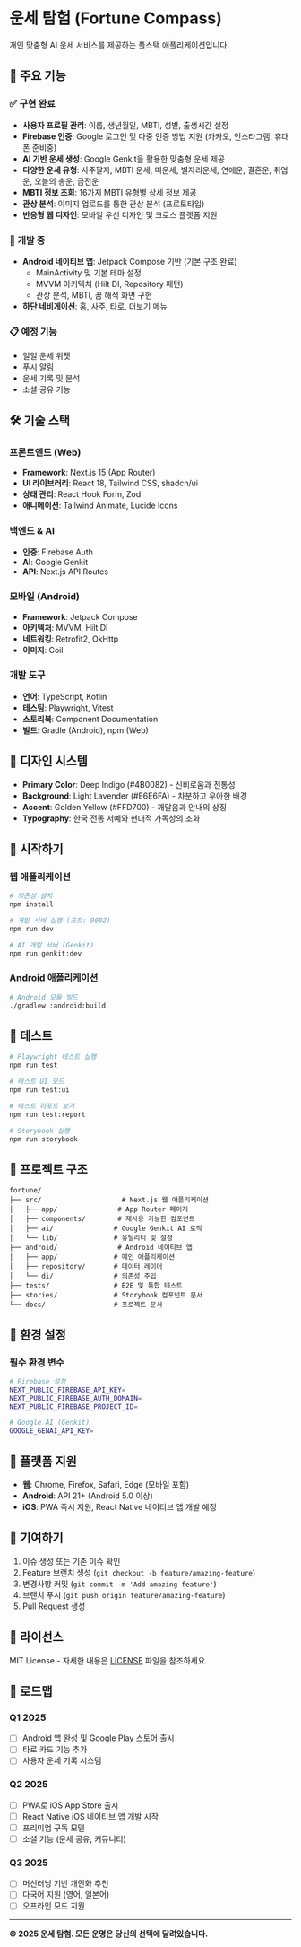 # 운세 탐험 (Fortune Compass)

개인 맞춤형 AI 운세 서비스를 제공하는 풀스택 애플리케이션입니다.

## 🔮 주요 기능

### ✅ 구현 완료
- **사용자 프로필 관리**: 이름, 생년월일, MBTI, 성별, 출생시간 설정
- **Firebase 인증**: Google 로그인 및 다중 인증 방법 지원 (카카오, 인스타그램, 휴대폰 준비중)
- **AI 기반 운세 생성**: Google Genkit을 활용한 맞춤형 운세 제공
- **다양한 운세 유형**: 사주팔자, MBTI 운세, 띠운세, 별자리운세, 연애운, 결혼운, 취업운, 오늘의 총운, 금전운
- **MBTI 정보 조회**: 16가지 MBTI 유형별 상세 정보 제공
- **관상 분석**: 이미지 업로드를 통한 관상 분석 (프로토타입)
- **반응형 웹 디자인**: 모바일 우선 디자인 및 크로스 플랫폼 지원

### 🚧 개발 중
- **Android 네이티브 앱**: Jetpack Compose 기반 (기본 구조 완료)
  - MainActivity 및 기본 테마 설정
  - MVVM 아키텍처 (Hilt DI, Repository 패턴)
  - 관상 분석, MBTI, 꿈 해석 화면 구현
- **하단 네비게이션**: 홈, 사주, 타로, 더보기 메뉴

### 📋 예정 기능
- 일일 운세 위젯
- 푸시 알림
- 운세 기록 및 분석
- 소셜 공유 기능

## 🛠 기술 스택

### 프론트엔드 (Web)
- **Framework**: Next.js 15 (App Router)
- **UI 라이브러리**: React 18, Tailwind CSS, shadcn/ui
- **상태 관리**: React Hook Form, Zod
- **애니메이션**: Tailwind Animate, Lucide Icons

### 백엔드 & AI
- **인증**: Firebase Auth
- **AI**: Google Genkit
- **API**: Next.js API Routes

### 모바일 (Android)
- **Framework**: Jetpack Compose
- **아키텍처**: MVVM, Hilt DI
- **네트워킹**: Retrofit2, OkHttp
- **이미지**: Coil

### 개발 도구
- **언어**: TypeScript, Kotlin
- **테스팅**: Playwright, Vitest
- **스토리북**: Component Documentation
- **빌드**: Gradle (Android), npm (Web)

## 🎨 디자인 시스템

- **Primary Color**: Deep Indigo (#4B0082) - 신비로움과 전통성
- **Background**: Light Lavender (#E6E6FA) - 차분하고 우아한 배경
- **Accent**: Golden Yellow (#FFD700) - 깨달음과 안내의 상징
- **Typography**: 한국 전통 서예와 현대적 가독성의 조화

## 🚀 시작하기

### 웹 애플리케이션
```bash
# 의존성 설치
npm install

# 개발 서버 실행 (포트: 9002)
npm run dev

# AI 개발 서버 (Genkit)
npm run genkit:dev
```

### Android 애플리케이션
```bash
# Android 모듈 빌드
./gradlew :android:build
```

## 🧪 테스트

```bash
# Playwright 테스트 실행
npm run test

# 테스트 UI 모드
npm run test:ui

# 테스트 리포트 보기
npm run test:report

# Storybook 실행
npm run storybook
```

## 📁 프로젝트 구조

```
fortune/
├── src/                    # Next.js 웹 애플리케이션
│   ├── app/               # App Router 페이지
│   ├── components/        # 재사용 가능한 컴포넌트
│   ├── ai/               # Google Genkit AI 로직
│   └── lib/              # 유틸리티 및 설정
├── android/               # Android 네이티브 앱
│   ├── app/              # 메인 애플리케이션
│   ├── repository/       # 데이터 레이어
│   └── di/               # 의존성 주입
├── tests/                # E2E 및 통합 테스트
├── stories/              # Storybook 컴포넌트 문서
└── docs/                 # 프로젝트 문서
```

## 🔧 환경 설정

### 필수 환경 변수
```bash
# Firebase 설정
NEXT_PUBLIC_FIREBASE_API_KEY=
NEXT_PUBLIC_FIREBASE_AUTH_DOMAIN=
NEXT_PUBLIC_FIREBASE_PROJECT_ID=

# Google AI (Genkit)
GOOGLE_GENAI_API_KEY=
```

## 📱 플랫폼 지원

- **웹**: Chrome, Firefox, Safari, Edge (모바일 포함)
- **Android**: API 21+ (Android 5.0 이상)
- **iOS**: PWA 즉시 지원, React Native 네이티브 앱 개발 예정

## 🤝 기여하기

1. 이슈 생성 또는 기존 이슈 확인
2. Feature 브랜치 생성 (`git checkout -b feature/amazing-feature`)
3. 변경사항 커밋 (`git commit -m 'Add amazing feature'`)
4. 브랜치 푸시 (`git push origin feature/amazing-feature`)
5. Pull Request 생성

## 📄 라이선스

MIT License - 자세한 내용은 [LICENSE](LICENSE) 파일을 참조하세요.

## 🎯 로드맵

### Q1 2025
- [ ] Android 앱 완성 및 Google Play 스토어 출시
- [ ] 타로 카드 기능 추가
- [ ] 사용자 운세 기록 시스템

### Q2 2025
- [ ] PWA로 iOS App Store 출시
- [ ] React Native iOS 네이티브 앱 개발 시작
- [ ] 프리미엄 구독 모델
- [ ] 소셜 기능 (운세 공유, 커뮤니티)

### Q3 2025
- [ ] 머신러닝 기반 개인화 추천
- [ ] 다국어 지원 (영어, 일본어)
- [ ] 오프라인 모드 지원

---

**© 2025 운세 탐험. 모든 운명은 당신의 선택에 달려있습니다.**
